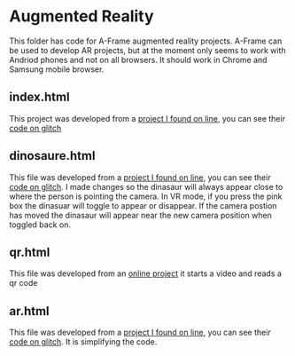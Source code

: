 # Augmented Reality
This folder has code for A-Frame augmented reality projects. 
A-Frame can be used to develop AR projects, but at the moment only seems to work with Andriod phones and not on all browsers. It should work in Chrome and Samsung mobile browser.

## index.html
This project was developed from a [project I found on line](https://aframe.io/blog/webxr-ar-module/), you can see their [code on glitch](https://glitch.com/edit/#!/xr-spinosaurus?path=style.css%3A1%3A0)

## dinosaure.html
This file was developed from a [project I found on line](https://aframe.io/blog/webxr-ar-module/), you can see their [code on glitch](https://glitch.com/edit/#!/xr-spinosaurus?path=style.css%3A1%3A0). I made changes so the dinasaur will always appear close to where the person is pointing the camera. In VR mode, if you press the pink box the dinasuar will toggle to appear or disappear. If the camera postion has moved the dinasaur will appear near the new camera position when toggled back on.

## qr.html
This file was developed from an [online project](https://itnext.io/creating-a-real-time-qr-code-scanner-with-vanilla-javascript-part-1-2-creating-the-scanner-a8934ee8f614) it starts a video and reads a qr code

## ar.html
This file was developed from a [project I found on line](https://aframe.io/blog/webxr-ar-module/), you can see their [code on glitch](https://glitch.com/edit/#!/xr-spinosaurus?path=style.css%3A1%3A0). It is simplifying the code.